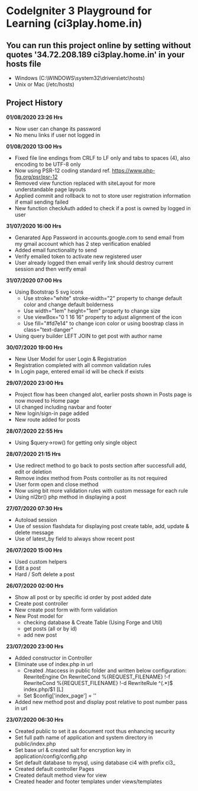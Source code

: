 # CodeIgniter 3 Playground for Learning (ci3play.home.in)
## You can run this project online by setting without quotes '34.72.208.189	ci3play.home.in' in your hosts file
- Windows (C:\WINDOWS\system32\drivers\etc\hosts)
- Unix or Mac (/etc/hosts)

## Project History
**01/08/2020 23:26 Hrs**
- Now user can change its password
- No menu links if user not logged in

**01/08/2020 13:00 Hrs**
- Fixed file line endings from CRLF to LF only and tabs to spaces (4), also encoding to be UTF-8 only
- Now using PSR-12 coding standard ref. https://www.php-fig.org/psr/psr-12
- Removed view function replaced with siteLayout for more understandable page layouts
- Applied commit and rollback to not to store user registration information if email sending failed
- New function checkAuth added to check if a post is owned by logged in user

**31/07/2020 16:00 Hrs**
- Genarated App Password in accounts.google.com to send email from my gmail account which has 2 step verification enabled
- Added email functionality to send
- Verify emailed token to activate new registered user
- User already logged then email verify link should destroy current session and then verify email

**31/07/2020 07:00 Hrs**
- Using Bootstrap 5 svg icons
    - Use stroke="white" stroke-width="2" property to change default color and change default bolderness
    - Use width="1em" height="1em" property to change size
    - Use viewBox="0 1 16 16" property to adjust alignment of the icon
    - Use fill="#fd7e14" to change icon color or using boostrap class in class="text-danger"
- Using query builder LEFT JOIN to get post with author name

**30/07/2020 19:00 Hrs**
- New User Model for user Login & Registration
- Registration completed with all common validation rules
- In Login page, entered email id will be check if exists

**29/07/2020 23:00 Hrs**
- Project flow has been changed alot, earlier posts shown in Posts page is now moved to Home page
- UI changed including navbar and footer
- New login/sign-in page added
- New route added for posts

**28/07/2020 22:55 Hrs**
- Using $query->row() for getting only single object

**28/07/2020 21:15 Hrs**
- Use redirect method to go back to posts section after successfull add, edit or deletion
- Remove index method from Posts controller as its not required
- User form open and close method
- Now using bit more validation rules with custom message for each rule
- Using nl2br() php method in displaying a post

**27/07/2020 07:30 Hrs**
- Autoload session
- Use of session flashdata for displaying post create table, add, update & delete message
- Use of latest_by field to always show recent post

**26/07/2020 15:00 Hrs**
- Used custom helpers
- Edit a post
- Hard / Soft delete a post

**26/07/2020 02:00 Hrs**
- Show all post or by specific id order by post added date
- Create post controller
- New create post form with form validation
- New Post model for
    - checking database & Create Table (Using Forge and Util)
    - get posts (all or by id)
    - add new post

**23/07/2020 23:00 Hrs**
- Added constructor in Controller
- Eliminate use of index.php in url
    - Created .htaccess in public folder and written below configuration:
        RewriteEngine On
        RewriteCond %{REQUEST_FILENAME} !-f
        RewriteCond %{REQUEST_FILENAME} !-d
        RewriteRule ^(.*)$ index.php/$1 [L]
    - Set $config['index_page'] = ''
- Added new method post and display post relative to post number pass in url

**23/07/2020 06:30 Hrs**
- Created public to set it as document root thus enhancing security
- Set full path name of application and system directory in public/index.php
- Set base url & created salt for encryption key in application/config/config.php
- Set default database to mysql, using database ci4 with prefix ci3_
- Created default controller Pages
- Created default method view for view
- Created header and footer templates under views/templates
